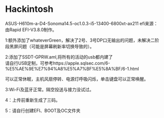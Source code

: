 # Hackintosh
ASUS-H610m-a-D4-Sonoma14.5-oc1.0.3-i5-13400-6800xt-ax211
efi来源：由Rapid EFI-V3.8.0制作。

1:额外添加了whateverGreen，解决了2号、3号DP口无输出的问题，未解决二阶段黑屏问题（可能是屏幕刷新率切换导致的）。


2:添加了SSDT-GPRW.aml,将所有的活动的usb都内建了   
请自行USB定制，可参考https://apple.sqlsec.com/6-%E5%AE%9E%E7%94%A8%E5%A7%BF%E5%8A%BF/6-1.html
    
可以正常休眠，主机风扇停转、电源灯呼吸闪烁，单击键盘可以正常唤醒。


3:Wi-Fi及蓝牙正常。隔空投送与接力没试过。


4：上传前重新生成了三码。


5：请自行创建EFI、BOOT及OC文件夹
